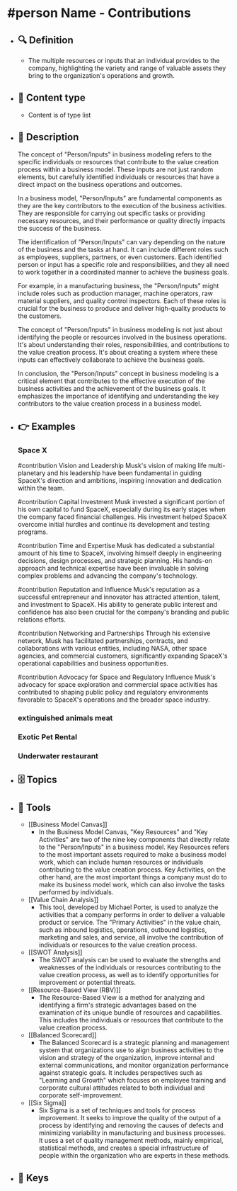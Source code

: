 # #person Name - Contributions
- ## 🔍 Definition
  - The multiple resources or inputs that an individual provides to the company, highlighting the variety and range of valuable assets they bring to the organization's operations and growth.
- ## 📰 Content type 
  - Content is of type list
- ## 📖 Description
  The concept of "Person/Inputs" in business modeling refers to the specific individuals or resources that contribute to the value creation process within a business model. These inputs are not just random elements, but carefully identified individuals or resources that have a direct impact on the business operations and outcomes.
  
  In a business model, "Person/Inputs" are fundamental components as they are the key contributors to the execution of the business activities. They are responsible for carrying out specific tasks or providing necessary resources, and their performance or quality directly impacts the success of the business.
  
  The identification of "Person/Inputs" can vary depending on the nature of the business and the tasks at hand. It can include different roles such as employees, suppliers, partners, or even customers. Each identified person or input has a specific role and responsibilities, and they all need to work together in a coordinated manner to achieve the business goals.
  
  For example, in a manufacturing business, the "Person/Inputs" might include roles such as production manager, machine operators, raw material suppliers, and quality control inspectors. Each of these roles is crucial for the business to produce and deliver high-quality products to the customers.
  
  The concept of "Person/Inputs" in business modeling is not just about identifying the people or resources involved in the business operations. It's about understanding their roles, responsibilities, and contributions to the value creation process. It's about creating a system where these inputs can effectively collaborate to achieve the business goals.
  
  In conclusion, the "Person/Inputs" concept in business modeling is a critical element that contributes to the effective execution of the business activities and the achievement of the business goals. It emphasizes the importance of identifying and understanding the key contributors to the value creation process in a business model.
- ## 👉 Examples
  ### Space X
  #contribution Vision and Leadership
  Musk's vision of making life multi-planetary and his leadership have been fundamental in guiding SpaceX's direction and ambitions, inspiring innovation and dedication within the team.
  
  #contribution Capital Investment
  Musk invested a significant portion of his own capital to fund SpaceX, especially during its early stages when the company faced financial challenges. His investment helped SpaceX overcome initial hurdles and continue its development and testing programs.
  
  #contribution Time and Expertise
  Musk has dedicated a substantial amount of his time to SpaceX, involving himself deeply in engineering decisions, design processes, and strategic planning. His hands-on approach and technical expertise have been invaluable in solving complex problems and advancing the company's technology.
  
  #contribution Reputation and Influence
  Musk's reputation as a successful entrepreneur and innovator has attracted attention, talent, and investment to SpaceX. His ability to generate public interest and confidence has also been crucial for the company's branding and public relations efforts.
  
  #contribution Networking and Partnerships
  Through his extensive network, Musk has facilitated partnerships, contracts, and collaborations with various entities, including NASA, other space agencies, and commercial customers, significantly expanding SpaceX's operational capabilities and business opportunities.
  
  #contribution Advocacy for Space and Regulatory Influence
  Musk's advocacy for space exploration and commercial space activities has contributed to shaping public policy and regulatory environments favorable to SpaceX's operations and the broader space industry.
  
  ### 
  
  ### extinguished animals meat
  
  ### Exotic Pet Rental
  
  ### Underwater restaurant
  
- ## 🗄️ Topics
  
- ## 🧰 Tools
  - [[Business Model Canvas]]
    - In the Business Model Canvas, "Key Resources" and "Key Activities" are two of the nine key components that directly relate to the "Person/Inputs" in a business model. Key Resources refers to the most important assets required to make a business model work, which can include human resources or individuals contributing to the value creation process. Key Activities, on the other hand, are the most important things a company must do to make its business model work, which can also involve the tasks performed by individuals.
  - [[Value Chain Analysis]]
    - This tool, developed by Michael Porter, is used to analyze the activities that a company performs in order to deliver a valuable product or service. The "Primary Activities" in the value chain, such as inbound logistics, operations, outbound logistics, marketing and sales, and service, all involve the contribution of individuals or resources to the value creation process.
  - [[SWOT Analysis]]
    - The SWOT analysis can be used to evaluate the strengths and weaknesses of the individuals or resources contributing to the value creation process, as well as to identify opportunities for improvement or potential threats.
  - [[Resource-Based View (RBV)]]
    - The Resource-Based View is a method for analyzing and identifying a firm's strategic advantages based on the examination of its unique bundle of resources and capabilities. This includes the individuals or resources that contribute to the value creation process.
  - [[Balanced Scorecard]]
    - The Balanced Scorecard is a strategic planning and management system that organizations use to align business activities to the vision and strategy of the organization, improve internal and external communications, and monitor organization performance against strategic goals. It includes perspectives such as "Learning and Growth" which focuses on employee training and corporate cultural attitudes related to both individual and corporate self-improvement.
  - [[Six Sigma]]
    - Six Sigma is a set of techniques and tools for process improvement. It seeks to improve the quality of the output of a process by identifying and removing the causes of defects and minimizing variability in manufacturing and business processes. It uses a set of quality management methods, mainly empirical, statistical methods, and creates a special infrastructure of people within the organization who are experts in these methods.
- ## 🔑 Keys
  
